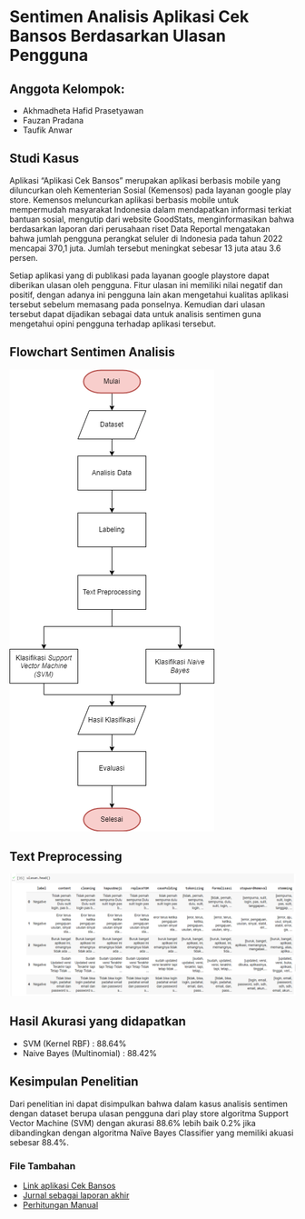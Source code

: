 # Sentimen Analisis Aplikasi Cek Bansos Berdasarkan Ulasan Pengguna

## Anggota Kelompok:

- Akhmadheta Hafid Prasetyawan
- Fauzan Pradana
- Taufik Anwar

## Studi Kasus

Aplikasi “Aplikasi Cek Bansos” merupakan aplikasi berbasis mobile yang diluncurkan oleh Kementerian Sosial (Kemensos) pada layanan google play store. Kemensos meluncurkan aplikasi berbasis mobile untuk mempermudah masyarakat Indonesia dalam mendapatkan informasi terkiat bantuan sosial, mengutip dari website GoodStats, menginformasikan bahwa berdasarkan laporan dari perusahaan riset Data Reportal mengatakan bahwa jumlah pengguna perangkat seluler di Indonesia pada tahun 2022 mencapai 370,1 juta. Jumlah tersebut meningkat sebesar 13 juta atau 3.6 persen.

Setiap aplikasi yang di publikasi pada layanan google playstore dapat diberikan ulasan oleh pengguna. Fitur ulasan ini memiliki nilai negatif dan positif, dengan adanya ini pengguna lain akan mengetahui kualitas aplikasi tersebut sebelum memasang pada ponselnya. Kemudian dari ulasan tersebut dapat dijadikan sebagai data untuk analisis sentimen guna mengetahui opini pengguna terhadap aplikasi tersebut.

## Flowchart Sentimen Analisis

![Flowchart](/assets/flowchart.png "Flowchart")

## Text Preprocessing

![Preprocessing Dataset](/assets/dataset.png "Preprocessing Dataset")

## Hasil Akurasi yang didapatkan

- SVM (Kernel RBF) : 88.64%
- Naive Bayes (Multinomial) : 88.42%

## Kesimpulan Penelitian

Dari penelitian ini dapat disimpulkan bahwa dalam kasus analisis sentimen dengan dataset berupa ulasan pengguna dari play store algoritma Support Vector Machine (SVM) dengan akurasi 88.6% lebih baik 0.2% jika dibandingkan dengan algoritma Naïve Bayes Classifier yang memiliki akuasi sebesar 88.4%.

### File Tambahan

- [Link aplikasi Cek Bansos](https://play.google.com/store/apps/details?id=id.go.kemensos.pelaporan&hl=id&gl=US)
- [Jurnal sebagai laporan akhir](https://onedrive.live.com/view.aspx?resid=CF794620AA23B59E!260&ithint=file%2cdocx&authkey=!ABU43C0OvJ1qWhQ)
- [Perhitungan Manual](https://docs.google.com/spreadsheets/d/1JxdohFhQVtB-h7_1uenEZIIQQBd9a3XkFPPU4fgnpBs/edit?usp=sharing)
